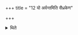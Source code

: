 +++
title = "12 यो अर्वन्तमिति सैध्रकेण"

+++

<details><summary>थिते</summary>

यो अर्वन्तमिति सैध्रकेण मुसलेन पौंश्चलेयः शुनः प्रहन्ति १२
</details>
